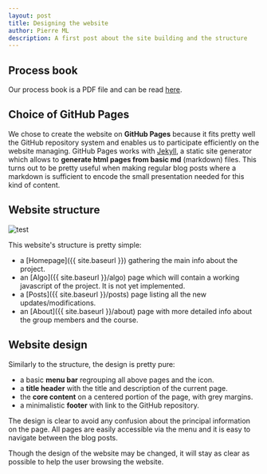 ```yaml
---
layout: post
title: Designing the website
author: Pierre ML
description: A first post about the site building and the structure
---
```

## Process book
Our process book is a PDF file and can be read <a href="index.md" target="_blank">here</a>.


## Choice of GitHub Pages

We chose to create the website on **GitHub Pages** because it fits pretty well the GitHub repository system and enables us to participate efficiently on the website managing. GitHub Pages works with [Jekyll](https://jekyllrb.com/), a static site generator which allows to **generate html pages from basic md** (markdown) files. This turns out to be pretty useful when making regular blog posts where a markdown is sufficient to encode the small presentation needed for this kind of content.

## Website structure 

<img class="post_image" src="{{ site.baseurl }}/assets/website_structure.png" alt="test">

This website's structure is pretty simple:
* a [Homepage]({{ site.baseurl }}) gathering the main info about the project.
* an [Algo]({{ site.baseurl }}/algo) page which will contain a working javascript of the project. It is not yet implemented.
* a [Posts]({{ site.baseurl }}/posts) page listing all the new updates/modifications.
* an [About]({{ site.baseurl }}/about) page with more detailed info about the group members and the course.

## Website design

Similarly to the structure, the design is pretty pure:
* a basic **menu bar** regrouping all above pages and the icon.
* a **title header** with the title and description of the current page.
* the **core content** on a centered portion of the page, with grey margins.
* a minimalistic **footer** with link to the GitHub repository.

The design is clear to avoid any confusion about the principal information on the page. All pages are easily accessible via the menu and it is easy to navigate between the blog posts.

Though the design of the website may be changed, it will stay as clear as possible to help the user browsing the website.